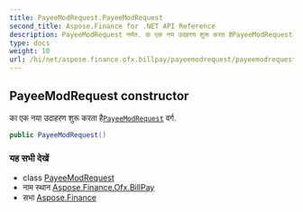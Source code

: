 ```yaml
---
title: PayeeModRequest.PayeeModRequest
second_title: Aspose.Finance for .NET API Reference
description: PayeeModRequest नर्मत. क एक नय उदहरण शुरू करत हैPayeeModRequest वर्ग.
type: docs
weight: 10
url: /hi/net/aspose.finance.ofx.billpay/payeemodrequest/payeemodrequest/
---
```

## PayeeModRequest constructor

का एक नया उदाहरण शुरू करता है[`PayeeModRequest`](../) वर्ग.

```csharp
public PayeeModRequest()
```

### यह सभी देखें

* class [PayeeModRequest](../)
* नाम स्थान [Aspose.Finance.Ofx.BillPay](../../payeemodrequest/)
* सभा [Aspose.Finance](../../../)


